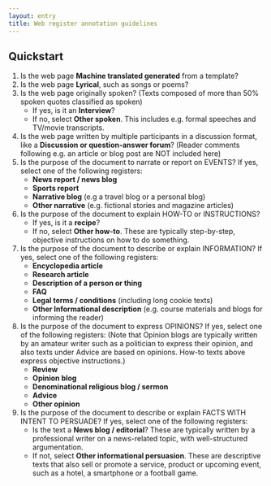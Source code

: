 ```yaml
---
layout: entry
title: Web register annotation guidelines
---
```


## Quickstart

1. Is the web page **Machine translated generated** from a template?
2. Is the web page **Lyrical**, such as songs or poems?
3. Is the web page originally spoken? (Texts composed of more than 50% spoken quotes classified as spoken)
    * If yes, is it an **Interview**?
    * If no, select **Other spoken**. This includes e.g. formal speeches and TV/movie transcripts.
4. Is the web page written by multiple participants in a discussion format, like a **Discussion or question-answer forum**? (Reader comments following e.g. an article or blog post are NOT included here)
5. Is the purpose of the document to narrate or report on EVENTS? If yes, select one of the following registers:
    * **News report / news blog**
    * **Sports report**
    * **Narrative blog** (e.g a travel blog or a personal blog)
    * **Other narrative** (e.g. fictional stories and magazine articles)
6. Is the purpose of the document to explain HOW-TO or INSTRUCTIONS?
    * If yes, is it a **recipe**?
    * If no, select **Other how-to**. These are typically step-by-step, objective instructions on how to do something.
7. Is the purpose of the document to describe or explain INFORMATION? If yes, select one of the following registers:
    * **Encyclopedia article** 
    * **Research article**
    * **Description of a person or thing**
    * **FAQ**
    * **Legal terms / conditions** (including long cookie texts)
    * **Other Informational description** (e.g. course materials and blogs for informing the reader)
8. Is the purpose of the document to express OPINIONS? If yes, select one of the following registers: (Note that Opinion blogs are typically written by an amateur writer such as a politician to express their opinion, and also texts under Advice are based on opinions. How-to texts above express objective instructions.)
    * **Review**
    * **Opinion blog**
    * **Denominational religious blog / sermon** 
    * **Advice**
    * **Other opinion**
9. Is the purpose of the document to describe or explain FACTS WITH INTENT TO PERSUADE? If yes, select one of the following registers:
    * Is the text a **News blog / editorial**? These are typically written by a professional writer on a news-related topic, with well-structured argumentation.
    * If not, select **Other informational persuasion**. These are descriptive texts that also sell or promote a service, product or upcoming event, such as a hotel, a smartphone or a football game.
